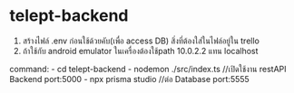 # telept-backend
1. สร้างไฟล์ .env ก่อนใช้ด้วยคับ(เพื่อ access DB)
    สิ่งที่ต้องใส่ในไฟล์อยู่ใน trello
2. ถ้าใช้กับ android emulator ในเครื่องต้องใช้path 10.0.2.2 แทน localhost

command:
    - cd telept-backend
    - nodemon ./src/index.ts 
        //เปิดใช้งาน restAPI Backend port:5000
    - npx prisma studio 
        //ต่อ Database port:5555